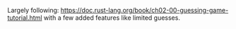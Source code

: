 Largely following: https://doc.rust-lang.org/book/ch02-00-guessing-game-tutorial.html with a few added features like limited guesses.